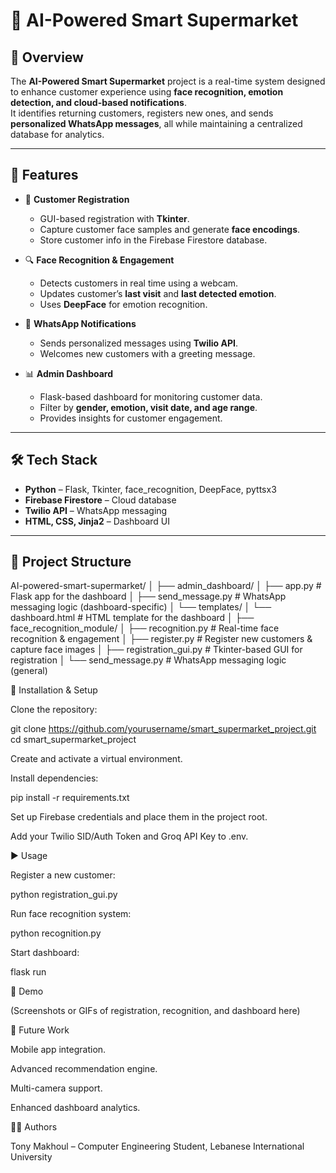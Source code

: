 # 🛒 AI-Powered Smart Supermarket  

## 📖 Overview  
The **AI-Powered Smart Supermarket** project is a real-time system designed to enhance customer experience using **face recognition, emotion detection, and cloud-based notifications**.  
It identifies returning customers, registers new ones, and sends **personalized WhatsApp messages**, all while maintaining a centralized database for analytics.  

---

## 🚀 Features  
- 👤 **Customer Registration**  
  - GUI-based registration with **Tkinter**.  
  - Capture customer face samples and generate **face encodings**.  
  - Store customer info in the Firebase Firestore database.  

- 🔍 **Face Recognition & Engagement**  
  - Detects customers in real time using a webcam.  
  - Updates customer’s **last visit** and **last detected emotion**.  
  - Uses **DeepFace** for emotion recognition.  

- 💬 **WhatsApp Notifications**  
  - Sends personalized messages using **Twilio API**.  
  - Welcomes new customers with a greeting message.  

- 📊 **Admin Dashboard**  
  - Flask-based dashboard for monitoring customer data.  
  - Filter by **gender, emotion, visit date, and age range**.  
  - Provides insights for customer engagement.  

---

## 🛠️ Tech Stack  
- **Python** – Flask, Tkinter, face_recognition, DeepFace, pyttsx3  
- **Firebase Firestore** – Cloud database  
- **Twilio API** – WhatsApp messaging  
- **HTML, CSS, Jinja2** – Dashboard UI  

---

## 📂 Project Structure  

AI-powered-smart-supermarket/
│
├── admin_dashboard/
│   ├── app.py                  # Flask app for the dashboard
│   ├── send_message.py         # WhatsApp messaging logic (dashboard-specific)
│   └── templates/
│       └── dashboard.html      # HTML template for the dashboard
│
├── face_recognition_module/
│   ├── recognition.py          # Real-time face recognition & engagement
│   ├── register.py             # Register new customers & capture face images
│   ├── registration_gui.py     # Tkinter-based GUI for registration
│   └── send_message.py         # WhatsApp messaging logic (general)

🔧 Installation & Setup

Clone the repository:

git clone https://github.com/yourusername/smart_supermarket_project.git
cd smart_supermarket_project


Create and activate a virtual environment.

Install dependencies:

pip install -r requirements.txt


Set up Firebase credentials and place them in the project root.

Add your Twilio SID/Auth Token and Groq API Key to .env.

▶️ Usage

Register a new customer:

python registration_gui.py


Run face recognition system:

python recognition.py


Start dashboard:

flask run

📸 Demo

(Screenshots or GIFs of registration, recognition, and dashboard here)

📌 Future Work

Mobile app integration.

Advanced recommendation engine.

Multi-camera support.

Enhanced dashboard analytics.

👨‍💻 Authors

Tony Makhoul – Computer Engineering Student, Lebanese International University

